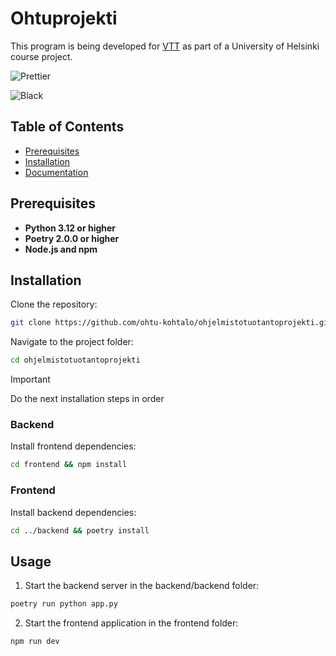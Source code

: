 # Ohtuprojekti

This program is being developed for [VTT](https://www.vttresearch.com/en) as part of a University of Helsinki course project.

![Prettier](https://github.com/ohtu-kohtalo/ohjelmistotuotantoprojekti/actions/workflows/black.yml/badge.svg)

![Black](https://github.com/ohtu-kohtalo/ohjelmistotuotantoprojekti/actions/workflows/prettier.yml/badge.svg)

## Table of Contents

- [Prerequisites](#prerequisites)
- [Installation](#installation)
- [Documentation](/docs/)

## Prerequisites

- **Python 3.12 or higher**
- **Poetry 2.0.0 or higher**
- **Node.js and npm**

## Installation

Clone the repository:

```bash
git clone https://github.com/ohtu-kohtalo/ohjelmistotuotantoprojekti.git
```

Navigate to the project folder:

```bash
cd ohjelmistotuotantoprojekti
```

> [!IMPORTANT]
> Do the next installation steps in order

### Backend

Install frontend dependencies:

```bash
cd frontend && npm install
```

### Frontend

Install backend dependencies:

```bash
cd ../backend && poetry install

```

## Usage

1. Start the backend server in the backend/backend folder:

```bash
poetry run python app.py
```

2. Start the frontend application in the frontend folder:

```bash
npm run dev
```
